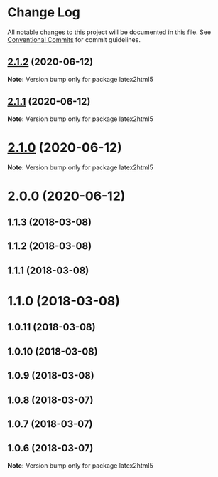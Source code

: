 # Change Log

All notable changes to this project will be documented in this file.
See [Conventional Commits](https://conventionalcommits.org) for commit guidelines.

## [2.1.2](https://github.com/pyramation/latex2js/compare/latex2html5@2.1.1...latex2html5@2.1.2) (2020-06-12)

**Note:** Version bump only for package latex2html5





## [2.1.1](https://github.com/pyramation/latex2js/compare/latex2html5@2.1.0...latex2html5@2.1.1) (2020-06-12)

**Note:** Version bump only for package latex2html5





# [2.1.0](https://github.com/pyramation/latex2js/compare/latex2html5@2.0.0...latex2html5@2.1.0) (2020-06-12)

**Note:** Version bump only for package latex2html5





# 2.0.0 (2020-06-12)



## 1.1.3 (2018-03-08)



## 1.1.2 (2018-03-08)



## 1.1.1 (2018-03-08)



# 1.1.0 (2018-03-08)



## 1.0.11 (2018-03-08)



## 1.0.10 (2018-03-08)



## 1.0.9 (2018-03-08)



## 1.0.8 (2018-03-07)



## 1.0.7 (2018-03-07)



## 1.0.6 (2018-03-07)

**Note:** Version bump only for package latex2html5
